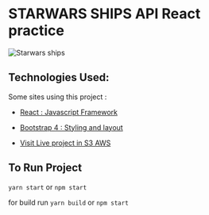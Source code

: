 # STARWARS SHIPS API React practice

![Starwars ships](/src/screenshot.png)

## Technologies Used: 

Some sites using this project :

* [React : Javascript Framework](https://reactjs.org/)
* [Bootstrap 4 : Styling and layout](https://getbootstrap.com/)


* [Visit Live project in S3 AWS](http://todoappreact.s3-website-us-east-1.amazonaws.com/)

## To Run Project

`yarn start` or `npm start`

for build run `yarn build` or `npm start`
